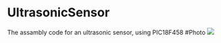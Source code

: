 # UltrasonicSensor
The assambly code for an ultrasonic sensor, using PIC18F458 
#Photo
![](UltrasonicSensor/image.jpg)